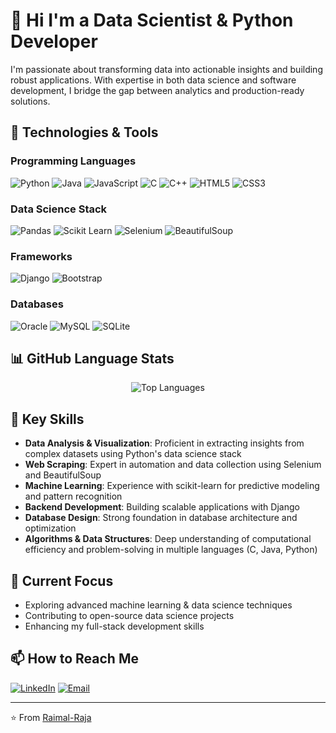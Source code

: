 # 👋 Hi I'm a Data Scientist & Python Developer

I'm passionate about transforming data into actionable insights and building robust applications. With expertise in both data science and software development, I bridge the gap between analytics and production-ready solutions.

## 🔧 Technologies & Tools

### Programming Languages
![Python](https://img.shields.io/badge/-Python-3776AB?style=flat&logo=python&logoColor=white)
![Java](https://img.shields.io/badge/-Java-007396?style=flat&logo=java&logoColor=white)
![JavaScript](https://img.shields.io/badge/-JavaScript-F7DF1E?style=flat&logo=javascript&logoColor=black)
![C](https://img.shields.io/badge/-C-A8B9CC?style=flat&logo=c&logoColor=white)
![C++](https://img.shields.io/badge/-C++-00599C?style=flat&logo=c%2B%2B&logoColor=white)
![HTML5](https://img.shields.io/badge/-HTML5-E34F26?style=flat&logo=html5&logoColor=white)
![CSS3](https://img.shields.io/badge/-CSS3-1572B6?style=flat&logo=css3&logoColor=white)

### Data Science Stack
![Pandas](https://img.shields.io/badge/-Pandas-150458?style=flat&logo=pandas&logoColor=white)
![Scikit Learn](https://img.shields.io/badge/-Scikit%20Learn-F7931E?style=flat&logo=scikit-learn&logoColor=white)
![Selenium](https://img.shields.io/badge/-Selenium-43B02A?style=flat&logo=selenium&logoColor=white)
![BeautifulSoup](https://img.shields.io/badge/-BeautifulSoup-43B02A?style=flat)

### Frameworks
![Django](https://img.shields.io/badge/-Django-092E20?style=flat&logo=django&logoColor=white)
![Bootstrap](https://img.shields.io/badge/-Bootstrap-7952B3?style=flat&logo=bootstrap&logoColor=white)

### Databases
![Oracle](https://img.shields.io/badge/-Oracle-F80000?style=flat&logo=oracle&logoColor=white)
![MySQL](https://img.shields.io/badge/-MySQL-4479A1?style=flat&logo=mysql&logoColor=white)
![SQLite](https://img.shields.io/badge/-SQLite-003B57?style=flat&logo=sqlite&logoColor=white)

## 📊 GitHub Language Stats


<div align="center">
  <img src="https://github-readme-stats.vercel.app/api/top-langs/?username=Raimal-Raja&layout=compact&theme=dark" alt="Top Languages" />
</div>


## 🎯 Key Skills
- **Data Analysis & Visualization**: Proficient in extracting insights from complex datasets using Python's data science stack
- **Web Scraping**: Expert in automation and data collection using Selenium and BeautifulSoup
- **Machine Learning**: Experience with scikit-learn for predictive modeling and pattern recognition
- **Backend Development**: Building scalable applications with Django
- **Database Design**: Strong foundation in database architecture and optimization
- **Algorithms & Data Structures**: Deep understanding of computational efficiency and problem-solving in multiple languages (C, Java, Python)

## 🌱 Current Focus
- Exploring advanced machine learning & data science techniques
- Contributing to open-source data science projects
- Enhancing my full-stack development skills

## 📫 How to Reach Me
[![LinkedIn](https://img.shields.io/badge/-LinkedIn-0077B5?style=flat&logo=linkedin&logoColor=white)](https://pk.linkedin.com/in/raimal-raja-kolhi-9422351b6)
[![Email](https://img.shields.io/badge/-Email-D14836?style=flat&logo=gmail&logoColor=white)](raimalrajagoal@gmail.com)

---
⭐️ From [Raimal-Raja](https://github.com/Raimal-Raja)
